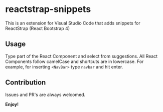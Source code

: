 # reactstrap-snippets

This is an extension for Visual Studio Code that adds snippets for ReactStrap (React Bootstrap 4)

## Usage

Type part of the React Component and select from suggestions. All React Components follow camelCase and shortcuts are in lowercase. For example, for inserting `<NavBar>` type `navbar` and hit enter.

## Contribution
Issues and PR's are always welcomed. 

**Enjoy!**
